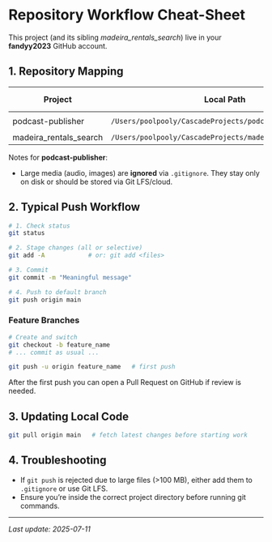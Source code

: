 # Repository Workflow Cheat-Sheet

This project (and its sibling *madeira_rentals_search*) live in your **fandyy2023** GitHub account.

## 1. Repository Mapping

| Project | Local Path | Remote URL | Default Branch |
|---------|------------|------------|----------------|
| podcast-publisher | `/Users/poolpooly/CascadeProjects/podcast-publisher` | `https://github.com/fandyy2023/podcast-publisher.git` | `main` |
| madeira_rentals_search | `/Users/poolpooly/CascadeProjects/madeira_rentals_search` | `https://github.com/fandyy2023/rentals_search.git` | `main` |

Notes for **podcast-publisher**:
* Large media (audio, images) are **ignored** via `.gitignore`. They stay only on disk or should be stored via Git LFS/cloud.

## 2. Typical Push Workflow

```bash
# 1. Check status
git status

# 2. Stage changes (all or selective)
git add -A            # or: git add <files>

# 3. Commit
git commit -m "Meaningful message"

# 4. Push to default branch
git push origin main
```

### Feature Branches
```bash
# Create and switch
git checkout -b feature_name
# ... commit as usual ...

git push -u origin feature_name   # first push
```

After the first push you can open a Pull Request on GitHub if review is needed.

## 3. Updating Local Code
```bash
git pull origin main   # fetch latest changes before starting work
```

## 4. Troubleshooting
* If `git push` is rejected due to large files (>100 MB), either add them to `.gitignore` or use Git LFS.
* Ensure you’re inside the correct project directory before running git commands.

---
_Last update: 2025-07-11_
